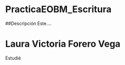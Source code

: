 # PracticaEOBM_Escritura
##Descripción 
Este....


Laura Victoria Forero Vega
=========================
Estudié 

